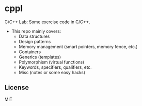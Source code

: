 cppl
====

C/C++ Lab: Some exercise code in C/C++.

- This repo mainly covers:
    + Data structures
    + Design patterns
    + Memory management (smart pointers, memory fence, etc.)
    + Containers
    + Generics (templates)
    + Polymorphism (virtual functions)
    + Keywords, specifiers, qualifiers, etc.
    + Misc (notes or some easy hacks)

License
-------

MIT
